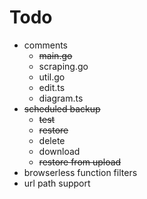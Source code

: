 # Todo
- comments
    - ~~main.go~~
    - scraping.go
    - util.go
    - edit.ts
    - diagram.ts
- ~~scheduled backup~~
    - ~~test~~
    - ~~restore~~
    - delete
    - download
    - ~~restore from upload~~
- browserless function filters
- url path support
